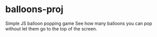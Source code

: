 # balloons-proj
Simple JS balloon popping game 
See how many balloons you can pop without let them go to the top of the screen.
